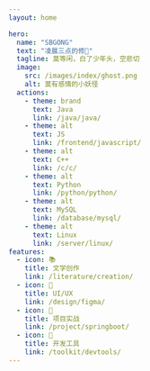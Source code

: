 ```yaml
---
layout: home

hero:
  name: "SBGONG"
  text: "凌晨三点的修🐶"
  tagline: 莫等闲，白了少年头，空悲切
  image:
    src: /images/index/ghost.png
    alt: 莫有感情的小妖怪
  actions:
    - theme: brand
      text: Java
      link: /java/java/
    - theme: alt
      text: JS
      link: /frontend/javascript/
    - theme: alt
      text: C++
      link: /c/c/
    - theme: alt
      text: Python
      link: /python/python/
    - theme: alt
      text: MySQL
      link: /database/mysql/
    - theme: alt
      text: Linux
      link: /server/linux/
features:
  - icon: 📚
    title: 文学创作
    link: /literature/creation/
  - icon: 🎨
    title: UI/UX
    link: /design/figma/
  - icon: 🚀
    title: 项目实战
    link: /project/springboot/
  - icon: 🔗
    title: 开发工具
    link: /toolkit/devtools/
---
```

